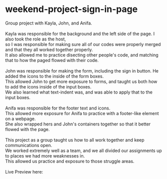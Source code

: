 # weekend-project-sign-in-page
Group project with Kayla, John, and Anifa.<br />
<br />
Kayla was responsible for the background and the left side of the page. I also took the role as the host,<br />
so I was responsible for making sure all of our codes were properly merged and that they all worked together properly.<br />
It also allowed me to practice disecting other people's code, and matching that to how the paged flowed with their code.<br />
<br />
John was responsible for making the form, including the sign in button. He added the icons to the inside of the form boxes.<br />
This allowed John to get more exposure to forms, and taught us both how to add the icons inside of the input boxes.<br />
We also learned what text-indent was, and was able to apply that to the input boxes.<br />
<br />
Anifa was responsible for the footer text and icons.<br />
This allowed more exposure for Anifa to practice with a footer-like element on a webpage.<br />
She also wrapped hers and John's containers together so that it better flowed with the page.<br />
<br />
This project as a group taught us how to all work together and keep communications open.<br />
We worked extremely well as a team, and we all divided our assignments up to places we had more weaknesses in.<br />
This allowed us practice and exposure to those struggle areas.<br />
<br />
Live Preview here: 
